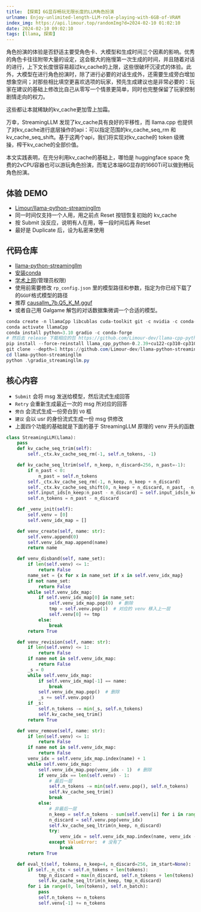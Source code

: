 ```yaml
---
title: 【探索】6G显存畅玩无限长度的LLM角色扮演
urlname: Enjoy-unlimited-length-LLM-role-playing-with-6GB-of-VRAM
index_img: https://api.limour.top/randomImg?d=2024-02-10 01:02:10
date: 2024-02-10 09:02:10
tags: [llama, 探索]
---
```

角色扮演的体验是否舒适主要受角色卡、大模型和生成时间三个因素的影响。优秀的角色卡往往附带大量的设定，这会极大的拖慢第一次生成的时间，并且随着对话的进行，上下文长度很容易超过kv_cache的上限，这些很破坏沉浸式的体验。此外，大模型在进行角色扮演时，除了进行必要的对话生成外，还需要生成旁白增加想象空间；对那些相比填空更喜欢选项的玩家，预先生成建议也是非常必要的：玩家在建议的基础上修改比自己从零写一个情景更简单，同时也完整保留了玩家控制剧情走向的权力。

这些都让本就稀缺的kv_cache更加雪上加霜。

万幸，StreamingLLM 发现了kv_cache具有良好的平移性，而 llama.cpp 也提供了对kv_cache进行底层操作的api：可以指定范围的kv_cache_seq_rm 和 kv_cache_seq_shift。基于这两个api，我们将实现对kv_cache的 token 级微操，榨干kv_cache的全部价值。

本文实践表明，在充分利用kv_cache的基础上，哪怕是 huggingface space 免费的2vCPU容器也可以游玩角色扮演，而笔记本端6G显存的1660Ti可以做到畅玩角色扮演。

## 体验 DEMO
+ [Limour/llama-python-streamingllm](https://huggingface.co/spaces/Limour/llama-python-streamingllm)
+ 同一时间仅支持一个人用，用之前点 Reset 按钮恢复初始的 kv_cache
+ 按 Submit 没反应，说明有人在用，等一段时间后再 Reset
+ 最好是 Duplicate 后，设为私密来使用

## 代码仓库
+ [llama-python-streamingllm](https://github.com/Limour-dev/llama-python-streamingllm)
+ [安装conda](/-ji-lu--an-zhuang-conda-bing-geng-huan-qing-hua-yuan)
+ [学术上网](/Use-Tunnel-to-speed-up-the-connection-of-VPS)(管理员权限)
+ 使用前需要修改 `rp_config.json` 里的模型路径和参数，指定为你已经下载了的`GGUF`格式模型的路径
+ 推荐 [causallm_7b.Q5_K_M.gguf](https://huggingface.co/TheBloke/CausalLM-7B-GGUF/blob/main/causallm_7b.Q5_K_M.gguf)
+ 或者自己用 Galgame 解包的对话数据集微调一个合适的模型。
```powershell
conda create -n llamaCpp libcublas cuda-toolkit git -c nvidia -c conda-forge
conda activate llamaCpp
conda install python=3.10 gradio -c conda-forge
# 然后去 release 下载相应的包 https://github.com/Limour-dev/llama-cpp-python-cuBLAS-wheels/releases
pip install --force-reinstall llama_cpp_python-0.2.39+cu122-cp310-cp310-win_amd64.whl
git clone --depth=1 https://github.com/Limour-dev/llama-python-streamingllm.git
cd llama-python-streamingllm
python .\gradio_streamingllm.py
```

## 核心内容
+ `Submit` 会将 msg 发送给模型，然后流式生成回答
+ `Retry` 会重新生成最近一次的 msg 所对应的回答
+ `旁白` 会流式生成一份旁白到 `VO` 框
+ `建议` 会以 usr 的身份流式生成一份 msg 供修改
+ 上面四个功能的基础就是下面的基于 StreamingLLM 原理的 venv 开头的函数
```python
class StreamingLLM(Llama):
    pass
    def kv_cache_seq_trim(self):
        self._ctx.kv_cache_seq_rm(-1, self.n_tokens, -1)

    def kv_cache_seq_ltrim(self, n_keep, n_discard=256, n_past=-1):
        if n_past < 0:
            n_past = self.n_tokens
        self._ctx.kv_cache_seq_rm(-1, n_keep, n_keep + n_discard)
        self._ctx.kv_cache_seq_shift(0, n_keep + n_discard, n_past, -n_discard)
        self.input_ids[n_keep:n_past - n_discard] = self.input_ids[n_keep + n_discard:n_past]
        self.n_tokens = n_past - n_discard

    def _venv_init(self):
        self.venv = [0]
        self.venv_idx_map = []

    def venv_create(self, name: str):
        self.venv.append(0)
        self.venv_idx_map.append(name)
        return name

    def venv_disband(self, name_set):
        if len(self.venv) <= 1:
            return False
        name_set = {x for x in name_set if x in self.venv_idx_map}
        if not name_set:
            return False
        while self.venv_idx_map:
            if self.venv_idx_map[0] in name_set:
                self.venv_idx_map.pop(0)  # 删除
                tmp = self.venv.pop(1)  # 对应的 venv 移入上一层
                self.venv[0] += tmp
            else:
                break
        return True

    def venv_revision(self, name: str):
        if len(self.venv) <= 1:
            return False
        if name not in self.venv_idx_map:
            return False
        _s = 0
        while self.venv_idx_map:
            if self.venv_idx_map[-1] == name:
                break
            self.venv_idx_map.pop()  # 删除
            _s += self.venv.pop()
        if _s:
            self.n_tokens -= min(_s, self.n_tokens)
            self.kv_cache_seq_trim()
        return True

    def venv_remove(self, name: str):
        if len(self.venv) <= 1:
            return False
        if name not in self.venv_idx_map:
            return False
        venv_idx = self.venv_idx_map.index(name) + 1
        while self.venv_idx_map:
            self.venv_idx_map.pop(venv_idx - 1)  # 删除
            if venv_idx == len(self.venv) - 1:
                # 最后一层
                self.n_tokens -= min(self.venv.pop(), self.n_tokens)
                self.kv_cache_seq_trim()
                break
            else:
                # 非最后一层
                n_keep = self.n_tokens - sum(self.venv[i] for i in range(venv_idx, len(self.venv)))
                n_discard = self.venv.pop(venv_idx)
                self.kv_cache_seq_ltrim(n_keep, n_discard)
                try:
                    venv_idx = self.venv_idx_map.index(name, venv_idx - 1) + 1
                except ValueError:  # 没有了
                    break
        return True

    def eval_t(self, tokens, n_keep=4, n_discard=256, im_start=None):
        if self._n_ctx < self.n_tokens + len(tokens):
            tmp_n_discard = max(n_discard, self.n_tokens + len(tokens) - self._n_ctx)
            self.kv_cache_seq_ltrim(n_keep, tmp_n_discard)
        for i in range(0, len(tokens), self.n_batch):
            pass
            self.n_tokens += n_tokens
            self.venv[-1] += n_tokens
```